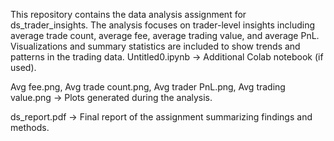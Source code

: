 This repository contains the data analysis assignment for ds_trader_insights. The analysis focuses on trader-level insights including average trade count, average fee, average trading value, and average PnL. Visualizations and summary statistics are included to show trends and patterns in the trading data.
Untitled0.ipynb → Additional Colab notebook (if used).

Avg fee.png, Avg trade count.png, Avg trader PnL.png, Avg trading value.png → Plots generated during the analysis.

ds_report.pdf → Final report of the assignment summarizing findings and methods.
